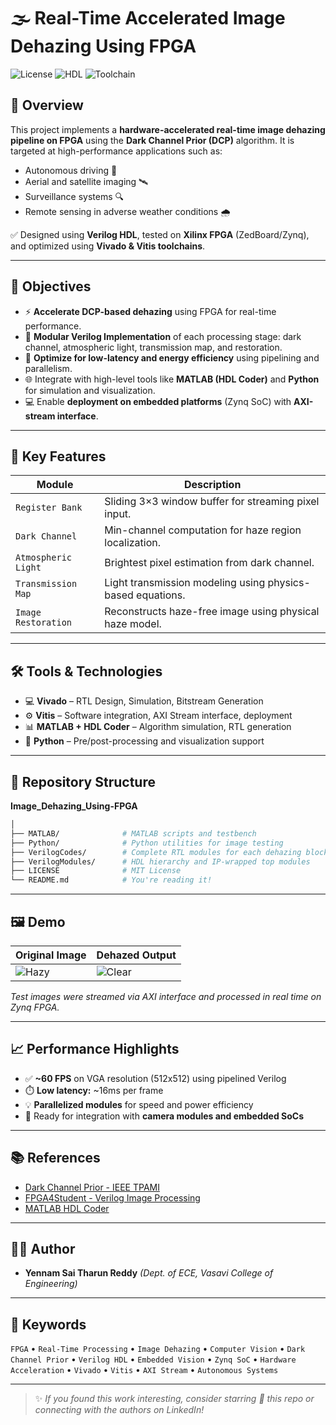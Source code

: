 # 🌫️ Real-Time Accelerated Image Dehazing Using FPGA

![License](https://img.shields.io/badge/license-MIT-blue.svg) ![HDL](https://img.shields.io/badge/HDL-Verilog-informational) ![Toolchain](https://img.shields.io/badge/Tools-Vivado%20%7C%20Vitis%20%7C%20MATLAB-blue)

## 🚀 Overview

This project implements a **hardware-accelerated real-time image dehazing pipeline on FPGA** using the **Dark Channel Prior (DCP)** algorithm. It is targeted at high-performance applications such as:

- Autonomous driving 🚗
- Aerial and satellite imaging 🛰️
- Surveillance systems 🔍
- Remote sensing in adverse weather conditions 🌧️

✅ Designed using **Verilog HDL**, tested on **Xilinx FPGA** (ZedBoard/Zynq), and optimized using **Vivado & Vitis toolchains**.

---

## 🎯 Objectives

- ⚡ **Accelerate DCP-based dehazing** using FPGA for real-time performance.
- 🔁 **Modular Verilog Implementation** of each processing stage: dark channel, atmospheric light, transmission map, and restoration.
- 🔧 **Optimize for low-latency and energy efficiency** using pipelining and parallelism.
- 🌐 Integrate with high-level tools like **MATLAB (HDL Coder)** and **Python** for simulation and visualization.
- 💻 Enable **deployment on embedded platforms** (Zynq SoC) with **AXI-stream interface**.

---

## 🧠 Key Features

| Module | Description |
|--------|-------------|
| `Register Bank` | Sliding 3×3 window buffer for streaming pixel input. |
| `Dark Channel` | Min-channel computation for haze region localization. |
| `Atmospheric Light` | Brightest pixel estimation from dark channel. |
| `Transmission Map` | Light transmission modeling using physics-based equations. |
| `Image Restoration` | Reconstructs haze-free image using physical haze model. |

---

## 🛠️ Tools & Technologies

- 💻 **Vivado** – RTL Design, Simulation, Bitstream Generation
- ⚙️ **Vitis** – Software integration, AXI Stream interface, deployment
- 📊 **MATLAB + HDL Coder** – Algorithm simulation, RTL generation
- 🐍 **Python** – Pre/post-processing and visualization support

---

## 📁 Repository Structure

**Image_Dehazing_Using-FPGA**
```bash
│
├── MATLAB/              # MATLAB scripts and testbench
├── Python/              # Python utilities for image testing
├── VerilogCodes/        # Complete RTL modules for each dehazing block
├── VerilogModules/      # HDL hierarchy and IP-wrapped top modules
├── LICENSE              # MIT License
└── README.md            # You're reading it!
```
---

## 🖼️ Demo

| Original Image | Dehazed Output |
|----------------|----------------|
| ![Hazy](samples/hazy.png) | ![Clear](samples/dehazed.png) |

*Test images were streamed via AXI interface and processed in real time on Zynq FPGA.*

---

## 📈 Performance Highlights

- ✅ **~60 FPS** on VGA resolution (512x512) using pipelined Verilog
- ⏱️ **Low latency:** ~16ms per frame
- 💡 **Parallelized modules** for speed and power efficiency
- 🔌 Ready for integration with **camera modules and embedded SoCs**

---

## 📚 References

- [Dark Channel Prior - IEEE TPAMI](https://ieeexplore.ieee.org/document/6126344)
- [FPGA4Student - Verilog Image Processing](https://www.fpga4student.com/2020/06/image-processing-on-fpga-using-verilog-hdl.html)
- [MATLAB HDL Coder](https://www.mathworks.com/products/hdl-coder.html)

---

## 👨‍💻 Author

- **Yennam Sai Tharun Reddy**
*(Dept. of ECE, Vasavi College of Engineering)*

---

## 📌 Keywords

`FPGA` • `Real-Time Processing` • `Image Dehazing` • `Computer Vision` • `Dark Channel Prior` • `Verilog HDL` • `Embedded Vision` • `Zynq SoC` • `Hardware Acceleration` • `Vivado` • `Vitis` • `AXI Stream` • `Autonomous Systems`

---

> ✨ *If you found this work interesting, consider starring 🌟 this repo or connecting with the authors on LinkedIn!*
